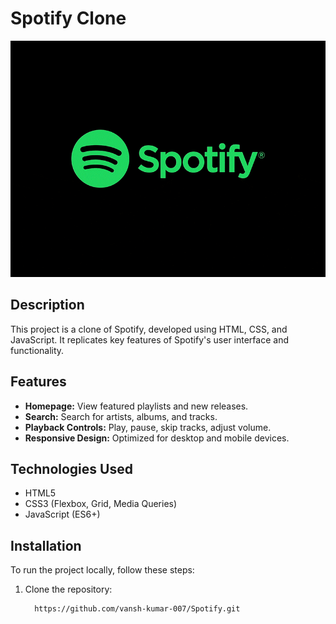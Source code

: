 # Spotify Clone

![Spotify Clone Demo](demo.gif)

## Description

This project is a clone of Spotify, developed using HTML, CSS, and JavaScript. It replicates key features of Spotify's user interface and functionality.

## Features

- **Homepage:** View featured playlists and new releases.
- **Search:** Search for artists, albums, and tracks.
- **Playback Controls:** Play, pause, skip tracks, adjust volume.
- **Responsive Design:** Optimized for desktop and mobile devices.

## Technologies Used

- HTML5
- CSS3 (Flexbox, Grid, Media Queries)
- JavaScript (ES6+)

## Installation

To run the project locally, follow these steps:

1. Clone the repository:

   ```bash
     https://github.com/vansh-kumar-007/Spotify.git
